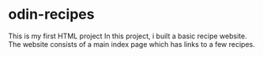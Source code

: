 # odin-recipes
This is my first HTML project
In this project, i built a basic recipe website. The website consists of a main index page which has links to a few recipes. 